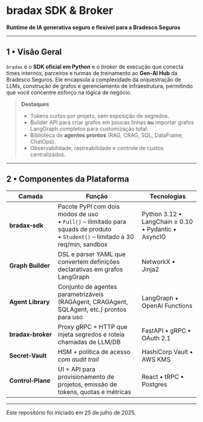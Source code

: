 # bradax SDK & Broker

**Runtime de IA generativa seguro e flexível para a Bradesco Seguros**

---

## 1 • Visão Geral

`bradax` é o **SDK oficial em Python** e o *broker* de execução que conecta times internos, parceiros e turmas de treinamento ao **Gen‑AI Hub** da Bradesco Seguros.
Ele encapsula a complexidade da orquestração de LLMs, construção de grafos e gerenciamento de infraestrutura, permitindo que você concentre esforço na lógica de negócio.

> **Destaques**
>
> * Tokens curtos por projeto, sem exposição de segredos.
> * Builder API para criar grafos em poucas linhas **ou** importar grafos LangGraph completos para customização total.
> * Biblioteca de **agentes prontos** (RAG, CRAG, SQL, DataFrame, ChatOps).
> * Observabilidade, rastreabilidade e controle de custos centralizados.

---

## 2 • Componentes da Plataforma

| Camada            | Função                                                                                                                               | Tecnologias                                         |
| ----------------- | ------------------------------------------------------------------------------------------------------------------------------------ | --------------------------------------------------- |
| **bradax‑sdk**    | Pacote PyPI com dois modos de uso<br>• `Full()` – ilimitado para squads de produto<br>• `Student()` – limitado a 30 req/min, sandbox | Python 3.12 • LangChain ≥ 0.10 • Pydantic • AsyncIO |
| **Graph Builder** | DSL e parser YAML que convertem definições declarativas em grafos LangGraph                                                          | NetworkX • Jinja2                                   |
| **Agent Library** | Conjunto de agentes parametrizáveis (RAGAgent, CRAGAgent, SQLAgent, etc.) prontos para uso                                           | LangGraph • OpenAI Functions                        |
| **bradax‑broker** | Proxy gRPC + HTTP que injeta segredos e roteia chamadas de LLM/DB                                                                    | FastAPI • gRPC • OAuth 2.1                          |
| **Secret‑Vault**  | HSM + política de acesso com *audit trail*                                                                                           | HashiCorp Vault • AWS KMS                           |
| **Control‑Plane** | UI + API para provisionamento de projetos, emissão de tokens, quotas e métricas                                                      | React • tRPC • Postgres                             |

---

Este repositório foi iniciado em 25 de julho de 2025.
